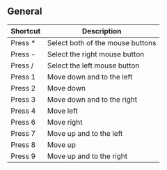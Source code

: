 
## General

Shortcut | Description
------------ | -------------
Press * | Select both of the mouse buttons 
Press - | Select the right mouse button 
Press / | Select the left mouse button 
Press 1 | Move down and to the left 
Press 2 | Move down 
Press 3 | Move down and to the right 
Press 4 | Move left 
Press 6 | Move right 
Press 7 | Move up and to the left 
Press 8 | Move up 
Press 9 | Move up and to the right 
